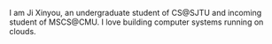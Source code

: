 I am Ji Xinyou, an undergraduate student of CS@SJTU and incoming student of MSCS@CMU. I love building computer systems running on clouds.
